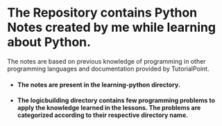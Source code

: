 # The Repository contains Python Notes created by me while learning about Python.

The notes are based on previous knowledge of programming in other programming languages and documentation provided by TutorialPoint.

- #### The notes are present in the learning-python directory.

- #### The logicbuilding directory contains few programming problems to apply the knowledge learned in the lessons. The problems are categorized according to their respective directory name.
